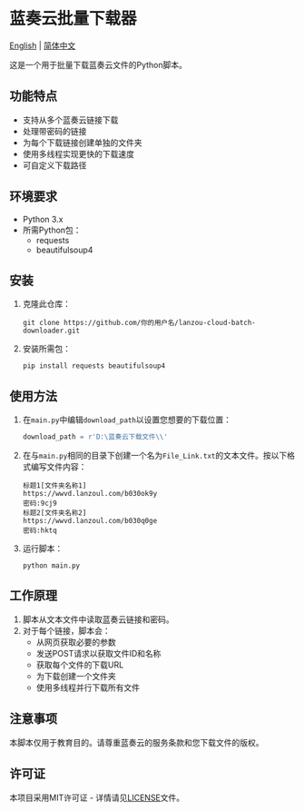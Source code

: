 # 蓝奏云批量下载器

[English](README.md) | [简体中文](README_CN.md)

这是一个用于批量下载蓝奏云文件的Python脚本。

## 功能特点

- 支持从多个蓝奏云链接下载
- 处理带密码的链接
- 为每个下载链接创建单独的文件夹
- 使用多线程实现更快的下载速度
- 可自定义下载路径

## 环境要求

- Python 3.x
- 所需Python包：
  - requests
  - beautifulsoup4

## 安装

1. 克隆此仓库：
   ```
   git clone https://github.com/你的用户名/lanzou-cloud-batch-downloader.git
   ```
2. 安装所需包：
   ```
   pip install requests beautifulsoup4
   ```

## 使用方法

1. 在`main.py`中编辑`download_path`以设置您想要的下载位置：
   ```python
   download_path = r'D:\蓝奏云下载文件\\'
   ```

2. 在与`main.py`相同的目录下创建一个名为`File_Link.txt`的文本文件。按以下格式编写文件内容：
   ```
   标题1[文件夹名称1]
   https://wwvd.lanzoul.com/b030ok9y
   密码:9cj9
   标题2[文件夹名称2]
   https://wwvd.lanzoul.com/b030q0ge
   密码:hktq
   ```

3. 运行脚本：
   ```
   python main.py
   ```

## 工作原理

1. 脚本从文本文件中读取蓝奏云链接和密码。
2. 对于每个链接，脚本会：
   - 从网页获取必要的参数
   - 发送POST请求以获取文件ID和名称
   - 获取每个文件的下载URL
   - 为下载创建一个文件夹
   - 使用多线程并行下载所有文件

## 注意事项

本脚本仅用于教育目的。请尊重蓝奏云的服务条款和您下载文件的版权。

## 许可证

本项目采用MIT许可证 - 详情请见[LICENSE](LICENSE)文件。